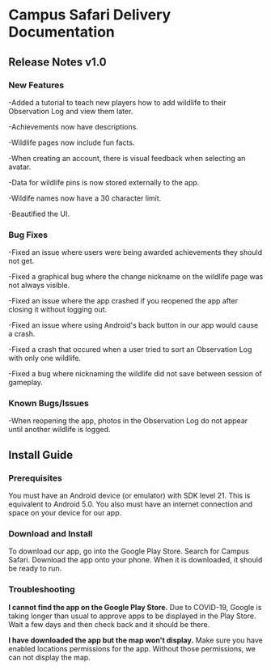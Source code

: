 # Campus Safari Delivery Documentation

## Release Notes v1.0

### New Features
-Added a tutorial to teach new players how to add wildlife to their Observation Log and view them later.

-Achievements now have descriptions.

-Wildlife pages now include fun facts.

-When creating an account, there is visual feedback when selecting an avatar.

-Data for wildlife pins is now stored externally to the app.

-Wildife names now have a 30 character limit.

-Beautified the UI.

### Bug Fixes
-Fixed an issue where users were being awarded achievements they should not get.

-Fixed a graphical bug where the change nickname on the wildlife page was not always visible.

-Fixed an issue where the app crashed if you reopened the app after closing it without logging out.

-Fixed an issue where using Android's back button in our app would cause a crash.

-Fixed a crash that occured when a user tried to sort an Observation Log with only one wildlife.

-Fixed a bug where nicknaming the wildlife did not save between session of gameplay.


### Known Bugs/Issues
-When reopening the app, photos in the Observation Log do not appear until another wildlife is logged.

## Install Guide

### Prerequisites
You must have an Android device (or emulator) with SDK level 21. This is equivalent to Android 5.0. You also must have an internet connection and space on your device for our app.

### Download and Install
To download our app, go into the Google Play Store. Search for Campus Safari. Download the app onto your phone. When it is downloaded, it should be ready to run.

### Troubleshooting
**I cannot find the app on the Google Play Store.**
Due to COVID-19, Google is taking longer than usual to approve apps to be displayed in the Play Store. Wait a few days and then check back and it should be there.

**I have downloaded the app but the map won't display.**
Make sure you have enabled locations permissions for the app. Without those permissions, we can not display the map.
